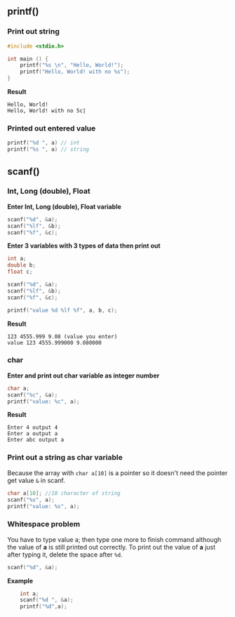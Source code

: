 ## printf()

### Print out string

```c
#include <stdio.h>

int main () {
    printf("%s \n", "Hello, World!");
    printf("Hello, World! with no %s");
}
```
**Result**

```
Hello, World!
Hello, World! with no 5c|
```

### Printed out entered value

```c
printf("%d ", a) // int
printf("%s ", a) // string
```

## scanf()

### Int, Long (double), Float

**Enter Int, Long (double), Float variable**

```c
scanf("%d", &a);
scanf("%lf", &b);
scanf("%f", &c);
```

**Enter 3 variables with 3 types of data then print out**

```c
int a;
double b;
float c;

scanf("%d", &a);
scanf("%lf", &b);
scanf("%f", &c);

printf("value %d %lf %f", a, b, c);
```

**Result**

```
123 4555.999 9.08 (value you enter)
value 123 4555.999000 9.080000
```

### char

**Enter and print out char variable as integer number**

```c
char a;
scanf("%c", &a);
printf("value: %c", a);
```

**Result**

```
Enter 4 output 4
Enter a output a
Enter abc output a
```

### Print out a string as char variable

Because the array with ``char a[10]`` is a pointer so it doesn't need the pointer get value ``&`` in scanf.

```c
char a[10]; //10 character of string
scanf("%s", a);
printf("value: %s", a);
```

### Whitespace problem

You have to type value a; then type one more to finish command although the value of **a** is still printed out correctly. To print out the value of **a** just after typing it, delete the space after ``%d``.

```c
scanf("%d", &a);
```

**Example**

```c
	int a;
	scanf("%d ", &a);
	printf("%d",a);
```